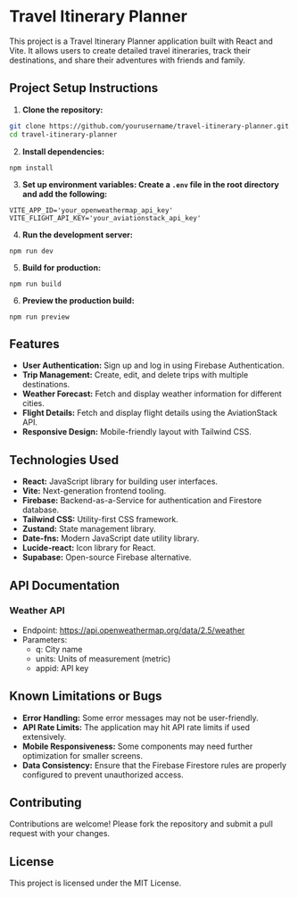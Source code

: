 # Travel Itinerary Planner

This project is a Travel Itinerary Planner application built with React and Vite. It allows users to create detailed travel itineraries, track their destinations, and share their adventures with friends and family.

## Project Setup Instructions

1. **Clone the repository:**
```sh
git clone https://github.com/yourusername/travel-itinerary-planner.git
cd travel-itinerary-planner
```

2. **Install dependencies:**
```
npm install
```

3. **Set up environment variables: Create a `.env` file in the root directory and add the following:**
```
VITE_APP_ID='your_openweathermap_api_key'
VITE_FLIGHT_API_KEY='your_aviationstack_api_key'
```

4. **Run the development server:**
```
npm run dev
```

5. **Build for production:**
```
npm run build
```

6. **Preview the production build:**
```
npm run preview
```

## Features

- **User Authentication:** Sign up and log in using Firebase Authentication.
- **Trip Management:** Create, edit, and delete trips with multiple destinations.
- **Weather Forecast:** Fetch and display weather information for different cities.
- **Flight Details:** Fetch and display flight details using the AviationStack API.
- **Responsive Design:** Mobile-friendly layout with Tailwind CSS.

## Technologies Used 

- **React:** JavaScript library for building user interfaces.
- **Vite:** Next-generation frontend tooling.
- **Firebase:** Backend-as-a-Service for authentication and Firestore database.
- **Tailwind CSS:** Utility-first CSS framework.
- **Zustand:** State management library.
- **Date-fns:** Modern JavaScript date utility library.
- **Lucide-react:** Icon library for React.
- **Supabase:** Open-source Firebase alternative.

## API Documentation

### Weather API

- Endpoint: https://api.openweathermap.org/data/2.5/weather
- Parameters:
    - q: City name
    - units: Units of measurement (metric)
    - appid: API key

## Known Limitations or Bugs

- **Error Handling:** Some error messages may not be user-friendly.
- **API Rate Limits:** The application may hit API rate limits if used extensively.
- **Mobile Responsiveness:** Some components may need further optimization for smaller screens.
- **Data Consistency:** Ensure that the Firebase Firestore rules are properly configured to prevent unauthorized access.

## Contributing
Contributions are welcome! Please fork the repository and submit a pull request with your changes.

## License
This project is licensed under the MIT License.
